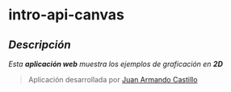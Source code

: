 # intro-api-canvas

## *Descripción*
*Esta **aplicación web** muestra los ejemplos de graficación en **2D***

> Aplicación desarrollada por [Juan Armando Castillo](www.linkedin.com/in/juan-armando-castillo-rodríguez-jacr)